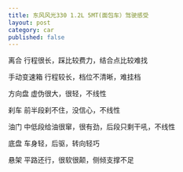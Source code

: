 ```yaml
---
title: 东风风光330 1.2L 5MT(面包车）驾驶感受
layout: post
category: car
published: false
---
```


离合
行程很长，踩比较费力，结合点比较难找

手动变速箱
行程较长，档位不清晰，难挂档

方向盘
虚伪很大，很轻，不线性

刹车
前半段刹不住，没信心，不线性

油门
中低段给油很窜，很有劲，后段只剩干吼，不线性

底盘
车身轻，后驱，转向轻巧

悬架
平路还行，很软很颠，侧倾支撑不足
